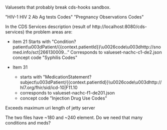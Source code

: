 Valuesets that probably break cds-hooks sandbox. 

"HIV-1 HIV 2 Ab Ag tests Codes"
"Pregnancy Observations Codes"

In the CDS Services description (result of http://localhost:8080/cds-services) the problem areas are:
- item 21 
  Starts with "Condition?patient\u003dPatient/{{context.patientId}}\u0026code\u003dhttp://snomed.info/sct|266130009…”
  Corresponds to valueset-nachc-c1-de2.json
  concept code "Syphilis Codes"

- Item 31  
  - starts with "MedicationStatement?subject\u003dPatient/{{context.patientId}}\u0026code\u003dhttp://hl7.org/fhir/sid/icd-10|F11.10 
  - corresponds to valueset-nachc-f1-de201.json
  - concept code "Injection Drug Use Codes"

Exceeds maximum uri length of jetty server

The two files have ~180 and ~240 element. Do we need that many conditions and meds? 
